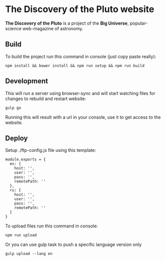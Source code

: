 The Discovery of the Pluto website
==================================

**The Discovery of the Pluto** is a project of the **Big Universe**, popular-science web-magazine of astronomy.

Build
-----

To build the project run this command in console (just copy paste really):

```
npm install && bower install && npm run setup && npm run build
```

Development
---
This will run a server using browser-sync and will start watching 
files for changes to rebuild and restart website:
```
gulp go
```
Running this will result with a url in your console, 
use it to get access to the website.

Deploy
---
Setup ./ftp-config.js file using this template:

```
module.exports = {
  en: {
    host: '',
    user: '',
    pass: '',
    remotePath: ''
  },
  ru: {
    host: '',
    user: '',
    pass: '',
    remotePath: ''
  }
}
```
To upload files run this command in console:
```
npm run upload
```
Or you can use gulp task to push a specific language version only
```
gulp upload --lang en
```
